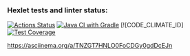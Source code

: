### Hexlet tests and linter status:
[![Actions Status](https://github.com/datfeelbruh/java-project-lvl2/workflows/hexlet-check/badge.svg)](https://github.com/datfeelbruh/java-project-lvl2/actions)
[![Java CI with Gradle](https://github.com/datfeelbruh/java-project-lvl2/actions/workflows/JSON%20differ.yml/badge.svg)](https://github.com/datfeelbruh/java-project-lvl2/actions/workflows/JSON%20differ.yml)
[![CODE_CLIMATE_ID]
[![Test Coverage](https://api.codeclimate.com/v1/badges/49b2d84c54c6081b188c/test_coverage)](https://codeclimate.com/github/datfeelbruh/java-project-lvl2/test_coverage)

https://asciinema.org/a/TNZGT7HNLO0FoCDGy0gdDcEJn
